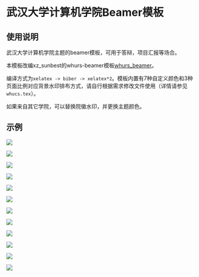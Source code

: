 # 武汉大学计算机学院Beamer模板

## 使用说明
武汉大学计算机学院主题的beamer模板，可用于答辩，项目汇报等场合。

本模板改编xz_sunbest的whurs-beamer模板[whurs_beamer](https://github.com/xzsunbest/whurs-beamer)。

编译方式为`xelatex -> biber -> xelatex*2`。模板内置有7种自定义颜色和3种页面比例对应背景水印排布方式，请自行根据需求修改文件使用（详情请参见`whucs.tex`）。

如果来自其它学院，可以替换院徽水印，并更换主题颜色。

## 示例

![](/picture/test_cs_01.png)

![](/picture/test_cs_02.png)

![](/picture/test_cs_03.png)

![](/picture/test_cs_04.png)

![](/picture/test_cs_05.png)

![](/picture/test_cs_06.png)

![](/picture/test_cs_07.png)

![](/picture/test_cs_08.png)

![](/picture/test_cs_09.png)

![](/picture/test_cs_10.png)

![](/picture/test_cs_11.png)

![](/picture/test_cs_12.png)

